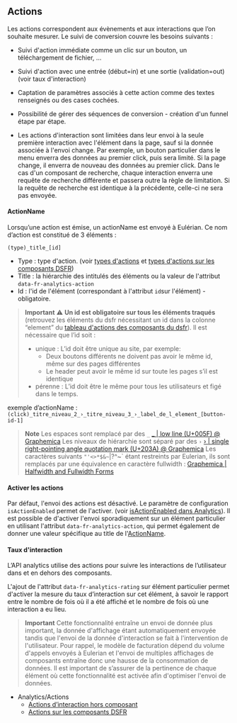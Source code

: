 ## Actions

Les actions correspondent aux évènements et aux interactions que l’on souhaite mesurer. Le suivi de conversion couvre les besoins suivants :

* Suivi d'action immédiate comme un clic sur un bouton, un téléchargement de fichier, …

* Suivi d'action avec une entrée (début=in) et une sortie (validation=out) (voir taux d'interaction)

* Captation de paramètres associés à cette action comme des textes renseignés ou des cases cochées.

* Possibilité de gérer des séquences de conversion - création d'un funnel étape par étape.

* Les actions d'interaction sont limitées dans leur envoi à la seule première interaction avec l'élément dans la page, sauf si la donnée associée à l'envoi change. Par exemple, un bouton particulier dans le menu enverra des données au premier click, puis sera limité. Si la page change, il enverra de nouveau des données au premier click. Dans le cas d'un composant de recherche, chaque interaction enverra une requête de recherche différente et passera outre la règle de limitation. Si la requête de recherche est identique à la précédente, celle-ci ne sera pas envoyée.

#### ActionName

Lorsqu’une action est émise, un actionName est envoyé à Eulérian.
Ce nom d’action est constitué de 3 éléments :
```
(type)_title_[id]
```
* Type : type d'action. (voir [types d'actions](actions/custom-actions.md#ActionType) et [types d'actions sur les composants DSFR](actions/component-actions.md)) 
* Title : la hiérarchie des intitulés des éléments ou la valeur de l'attribut `data-fr-analytics-action`
* Id : l'id de l'élément (correspondant à l'attribut `id`sur l'élément) - obligatoire.

> **Important**
> ⚠️ **Un id est obligatoire sur tous les éléments traqués** (retrouvez les éléments du dsfr nécessitant un id dans la colonne “element” du [tableau d'actions des composants du dsfr](actions/component-actions.md)).
>Il est nécessaire que l’id soit :
>  * unique : L’id doit être unique au site, par exemple:
>    * Deux boutons différents ne doivent pas avoir le même id, même sur des pages différentes
>    * Le header peut avoir le même id sur toute les pages s’il est identique
>  * pérenne : L’id doit être le même pour tous les utilisateurs et figé dans le temps.

exemple d’actionName : `(click)_titre_niveau_2_›_titre_niveau_3_›_label_de_l_element_[button-id-1]`

> **Note**
> Les espaces sont remplacé par des `_` [_ | low line (U+005F) @ Graphemica](https://graphemica.com/_)
> Les niveaux de hiérarchie sont séparé par des `›` [› | single right-pointing angle quotation mark (U+203A) @ Graphemica](https://graphemica.com/%E2%80%BA)
> Les caractères suivants `"'<>*$&~`|\?^~` étant restreints par Eulerian, ils sont remplacés par une équivalence en caractère fullwidth : [Graphemica | Halfwidth and Fullwidth Forms](https://graphemica.com/blocks/halfwidth-and-fullwidth-forms)

#### Activer les actions

Par défaut, l'envoi des actions est désactivé. Le paramètre de configuration `isActionEnabled` permet de l'activer. (voir [isActionEnabled dans Analytics](collector/analytics.md#isActionEnabled)). 
Il est possible de d'activer l'envoi sporadiquement sur un élément particulier en utilisant l'attribut `data-fr-analytics-action`, qui permet également de donner une valeur spécifique au title de l'[ActionName](#ActionName).

#### Taux d'interaction

L’API analytics utilise des actions pour suivre les interactions de l’utilisateur dans et en dehors des composants.

L'ajout de l'attribut `data-fr-analytics-rating` sur élément particulier permet d'activer la mesure du taux d’interaction sur cet élément, à savoir le rapport entre le nombre de fois où il a été affiché et le nombre de fois où une interaction a eu lieu.

> **Important**
> Cette fonctionnalité entraîne un envoi de donnée plus important, la donnée d'affichage étant automatiquement envoyée tandis que l'envoi de la donnée d'interaction se fait à l'intervention de l'utilisateur. Pour rappel, le modèle de facturation dépend du volume d'appels envoyés à Eulerian et l'envoi de multiples affichages de composants entraîne donc une hausse de la consommation de données. Il est important de s’assurer de la pertinence de chaque élément où cette fonctionnalité est activée afin d'optimiser l'envoi de données.


- Analytics/Actions
  - [Actions d’interaction hors composant](actions/custom-actions.md)
  - [Actions sur les composants DSFR](actions/component-actions.md)
